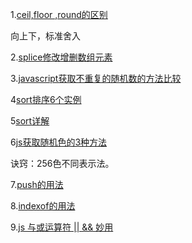 1.[ceil,floor ,round的区别](http://www.jb51.net/article/22446.htm)

向上下，标准舍入

2.[splice修改增删数组元素](http://www.w3school.com.cn/jsref/jsref_splice.asp)

3.[javascript获取不重复的随机数的方法比较](http://www.cnblogs.com/thinkingthigh/p/3792642.html)

4[sort排序6个实例](http://www.jb51.net/article/4168.htm)

5[sort详解](http://www.cnblogs.com/520yang/articles/4382688.html)

6[js获取随机色的3种方法](http://www.cnblogs.com/li-han/p/5964463.html)

诀窍：256色不同表示法。


7.[push的用法](http://www.w3school.com.cn/jsref/jsref_push.asp)

8.[indexof的用法](http://www.jb51.net/article/94627.htm)

9.[js 与或运算符 || && 妙用](http://www.jb51.net/article/21339.htm)


